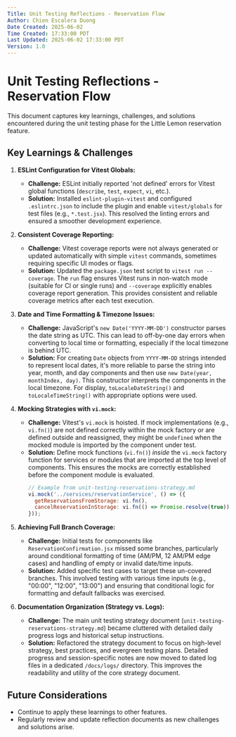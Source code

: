 ```yaml
---
Title: Unit Testing Reflections - Reservation Flow
Author: Chien Escalera Duong
Date Created: 2025-06-02
Time Created: 17:33:00 PDT
Last Updated: 2025-06-02 17:33:00 PDT
Version: 1.0
---
```


# Unit Testing Reflections - Reservation Flow

This document captures key learnings, challenges, and solutions encountered during the unit testing phase for the Little Lemon reservation feature.

## Key Learnings & Challenges

1.  **ESLint Configuration for Vitest Globals:**
    *   **Challenge:** ESLint initially reported 'not defined' errors for Vitest global functions (`describe`, `test`, `expect`, `vi`, etc.).
    *   **Solution:** Installed `eslint-plugin-vitest` and configured `.eslintrc.json` to include the plugin and enable `vitest/globals` for test files (e.g., `*.test.jsx`). This resolved the linting errors and ensured a smoother development experience.

2.  **Consistent Coverage Reporting:**
    *   **Challenge:** Vitest coverage reports were not always generated or updated automatically with simple `vitest` commands, sometimes requiring specific UI modes or flags.
    *   **Solution:** Updated the `package.json` test script to `vitest run --coverage`. The `run` flag ensures Vitest runs in non-watch mode (suitable for CI or single runs) and `--coverage` explicitly enables coverage report generation. This provides consistent and reliable coverage metrics after each test execution.

3.  **Date and Time Formatting & Timezone Issues:**
    *   **Challenge:** JavaScript's `new Date('YYYY-MM-DD')` constructor parses the date string as UTC. This can lead to off-by-one day errors when converting to local time or formatting, especially if the local timezone is behind UTC.
    *   **Solution:** For creating `Date` objects from `YYYY-MM-DD` strings intended to represent local dates, it's more reliable to parse the string into year, month, and day components and then use `new Date(year, monthIndex, day)`. This constructor interprets the components in the local timezone. For display, `toLocaleDateString()` and `toLocaleTimeString()` with appropriate options were used.

4.  **Mocking Strategies with `vi.mock`:**
    *   **Challenge:** Vitest's `vi.mock` is hoisted. If mock implementations (e.g., `vi.fn()`) are not defined correctly within the mock factory or are defined outside and reassigned, they might be `undefined` when the mocked module is imported by the component under test.
    *   **Solution:** Define mock functions (`vi.fn()`) *inside* the `vi.mock` factory function for services or modules that are imported at the top level of components. This ensures the mocks are correctly established before the component module is evaluated.
        ```javascript
        // Example from unit-testing-reservations-strategy.md
        vi.mock('../services/reservationService', () => ({
          getReservationsFromStorage: vi.fn(),
          cancelReservationInStorage: vi.fn(() => Promise.resolve(true)), // Mock implementation inside
        }));
        ```

5.  **Achieving Full Branch Coverage:**
    *   **Challenge:** Initial tests for components like `ReservationConfirmation.jsx` missed some branches, particularly around conditional formatting of time (AM/PM, 12 AM/PM edge cases) and handling of empty or invalid date/time inputs.
    *   **Solution:** Added specific test cases to target these un-covered branches. This involved testing with various time inputs (e.g., "00:00", "12:00", "13:00") and ensuring that conditional logic for formatting and default fallbacks was exercised.

6.  **Documentation Organization (Strategy vs. Logs):**
    *   **Challenge:** The main unit testing strategy document (`unit-testing-reservations-strategy.md`) became cluttered with detailed daily progress logs and historical setup instructions.
    *   **Solution:** Refactored the strategy document to focus on high-level strategy, best practices, and evergreen testing plans. Detailed progress and session-specific notes are now moved to dated log files in a dedicated `/docs/logs/` directory. This improves the readability and utility of the core strategy document.

## Future Considerations

*   Continue to apply these learnings to other features.
*   Regularly review and update reflection documents as new challenges and solutions arise.
